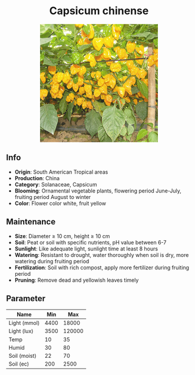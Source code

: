 <h1 align='center'>Capsicum chinense</h1>
<p align="center">
    <img 
        align='center'
        width='320'
        src="../images/capsicum chinense.png" 
        alt='Capsicum chinense' />
</p>

## Info

 - **Origin**: South American Tropical areas
 - **Production**: China
 - **Category**: Solanaceae, Capsicum
 - **Blooming**: Ornamental vegetable plants, flowering period June-July, fruiting period August to winter
 - **Color**: Flower color white, fruit yellow

## Maintenance

 - **Size**: Diameter ≥ 10 cm, height ≥ 10 cm
 - **Soil**: Peat or soil with specific nutrients, pH value between 6-7
 - **Sunlight**: Like adequate light, sunlight time at least 8 hours
 - **Watering**: Resistant to drought, water thoroughly when soil is dry, more watering during fruiting period
 - **Fertilization**: Soil with rich compost, apply more fertilizer during fruiting period
 - **Pruning**: Remove dead and yellowish leaves timely

## Parameter

| Name         | Min  | Max   |
|--------------|------|-------|
| Light (mmol) | 4400 | 18000  |
| Light (lux)  | 3500 | 120000 |
| Temp         | 10    | 35    |
| Humid        | 30   | 80    |
| Soil (moist) | 22   | 70    |
| Soil (ec)    | 200  | 2500  |